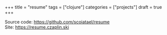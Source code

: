 +++
title = "resume"
tags = ["clojure"]
categories = ["projects"]
draft = true
+++

Source code: <https://github.com/scoiatael/resume><br />
Site: <https://resume.czaplin.ski><br />
